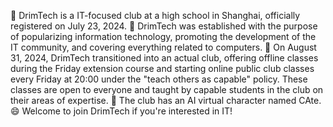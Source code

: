 👋 DrimTech is a IT-focused club at a high school in Shanghai, officially registered on July 23, 2024.
👀 DrimTech was established with the purpose of popularizing information technology, promoting the development of the IT community, and covering everything related to computers.
🌱 On August 31, 2024, DrimTech transitioned into an actual club, offering offline classes during the Friday extension course and starting online public club classes every Friday at 20:00 under the "teach others as capable" policy. These classes are open to everyone and taught by capable students in the club on their areas of expertise.
💞️ The club has an AI virtual character named CAte.
😄 Welcome to join DrimTech if you're interested in IT!

<!---
DrimTech-program/DrimTech-program is a ✨ special ✨ repository because its `README.md` (this file) appears on your GitHub profile.
You can click the Preview link to take a look at your changes.
--->
